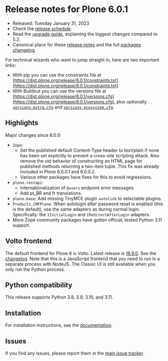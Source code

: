 # Release notes for Plone 6.0.1

* Released: Tuesday January 31, 2023
* Check the [release schedule](https://plone.org/download/release-schedule).
* Read the [upgrade guide](https://6.docs.plone.org/upgrade/index.html), explaining the biggest changes compared to 5.2.
* Canonical place for these [release notes](https://dist.plone.org/release/6.0.1/RELEASE-NOTES.md) and the full [packages changelog](https://dist.plone.org/release/6.0.1/changelog.txt).

For technical wizards who want to jump straight in, here are two important links:

* With pip you can use the constraints file at [https://dist.plone.org/release/6.0.1/constraints.txt](https://dist.plone.org/release/6.0.1/constraints.txt)
* With Buildout you can use the versions file at [https://dist.plone.org/release/6.0.1/versions.cfg](https://dist.plone.org/release/6.0.1/versions.cfg), plus optionally [`versions-extra.cfg`](https://dist.plone.org/release/6.0.1/versions-extra.cfg) and [`versions-ecosystem.cfg`](https://dist.plone.org/release/6.0.1/versions-ecosystem.cfg).


## Highlights

Major changes since 6.0.0:

* `Zope`:
  * Set the published default Content-Type header to text/plain if none has been set explicitly to prevent a cross-site scripting attack.  Also remove the old behavior of constructing an HTML page for published methods returning a two-item tuple.  This fix was already included in Plone 6.0.0.1 and 6.0.0.2.
  * Various other packages have fixes for this to avoid regressions.
* `plone.restapi`:
  * Internationalization of `@users` endpoint error messages.
  * Add pt_BR and fr translations.
* `plone.base`: Add missing TinyMCE plugin `autolink` to selectable plugins.
* `Products.CMFPlone`: When autologin after password reset is enabled (this is the default), use the same adapters as during normal login. Specifically: the `IInitialLogin` and `IRedirectAfterLogin` adapters.
* More Zope community packages have gotten official, tested Python 3.11 support.


## Volto frontend

The default frontend for Plone 6 is Volto. Latest release is [16.9.0](https://www.npmjs.com/package/@plone/volto/v/16.9.0).  See the [changelog](https://github.com/plone/volto/blob/16.9.0/CHANGELOG.md).
Note that this is a JavaScript frontend that you need to run in a separate process with NodeJS.
The Classic UI is still available when you only run the Python process.


## Python compatibility

This release supports Python 3.8, 3.9, 3.10, and 3.11.


## Installation

For installation instructions, see the [documentation](https://6.docs.plone.org/install/index.html).


## Issues

If you find any issues, please report them in the [main issue tracker](https://github.com/plone/Products.CMFPlone/issues).
